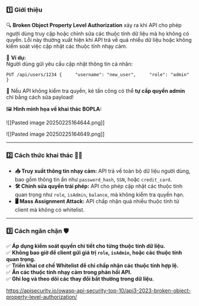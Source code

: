 ### **1️⃣ Giới thiệu**

🔍 **Broken Object Property Level Authorization** xảy ra khi API cho phép người dùng truy cập hoặc chỉnh sửa các thuộc tính dữ liệu mà họ không có quyền. Lỗi này thường xuất hiện khi API trả về quá nhiều dữ liệu hoặc không kiểm soát việc cập nhật các thuộc tính nhạy cảm.

📌 **Ví dụ:**  
Người dùng gửi yêu cầu cập nhật thông tin cá nhân:

```http
PUT /api/users/1234 {     "username": "new_user",     "role": "admin" }
```

🚨 Nếu API không kiểm tra quyền, kẻ tấn công có thể **tự cấp quyền admin** chỉ bằng cách sửa payload!

🖼 **Hình minh họa về khai thác BOPLA:**  

![[Pasted image 20250225164644.png]]

![[Pasted image 20250225164649.png]]

---
### **2️⃣ Cách thức khai thác 🕵️‍♂️**

- **📥 Truy xuất thông tin nhạy cảm:** API trả về toàn bộ dữ liệu người dùng, bao gồm thông tin ẩn như `password_hash`, `SSN`, hoặc `credit_card`.
- **🛠 Chỉnh sửa quyền trái phép:** API cho phép cập nhật các thuộc tính quan trọng như `role`, `isAdmin`, `balance`, mà không kiểm tra quyền hạn.
- **🖥 Mass Assignment Attack:** API chấp nhận quá nhiều thuộc tính từ client mà không có whitelist.
---
### **3️⃣ Cách ngăn chặn 🛡**

✅ **Áp dụng kiểm soát quyền chi tiết cho từng thuộc tính dữ liệu.**  
✅ **Không bao giờ để client gửi giá trị `role`, `isAdmin`, hoặc các thuộc tính quan trọng.**  
✅ **Triển khai cơ chế Whitelist để chỉ chấp nhận các thuộc tính hợp lệ.**  
✅ **Ẩn các thuộc tính nhạy cảm trong phản hồi API.**  
✅ **Ghi log và theo dõi các thay đổi bất thường trong dữ liệu.**

https://apisecurity.io/owasp-api-security-top-10/api3-2023-broken-object-property-level-authorization/